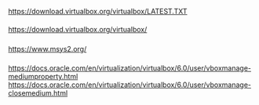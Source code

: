 
https://download.virtualbox.org/virtualbox/LATEST.TXT
####
https://download.virtualbox.org/virtualbox/
###
https://www.msys2.org/
###
https://docs.oracle.com/en/virtualization/virtualbox/6.0/user/vboxmanage-mediumproperty.html
https://docs.oracle.com/en/virtualization/virtualbox/6.0/user/vboxmanage-closemedium.html
